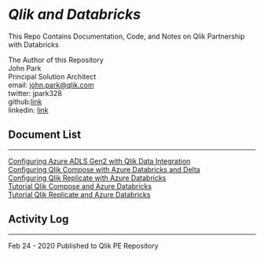 # ***Qlik and Databricks***

This Repo Contains Documentation, Code, and Notes on Qlik Partnership with Databricks

The Author of this Repository  
John Park  
Principal Solution Architect  
email: john.park@qlik.com  
twitter: jpark328  
github:[link](https://github.com/Parkman328)  
linkedin: [link](https://www.linkedin.com/in/jpark328/)

## Document List<br>
--------------

[Configuring Azure ADLS Gen2 with Qlik Data Integration](./Configuring%20Azure%20ADLSv2%20for%20Qlik%20Data%20Integration/readme.md)  
[Configuring Qlik Compose with Azure Databricks and Delta](./Configuring%20Qlik%20Compose%20with%20Azure%20Databricks%20and%20Delta/readme.md)  
[Configuring Qlik Replicate with Azure Databricks](./Configuring%20Qlik%20Replicate%20with%20Azure%20Databricks/readme.md)  
[Tutorial Qlik Compose and Azure Databricks](./Tutorial%20Qlik%20Compose%20and%20Azure%20Databricks/readme.md)  
[Tutorial Qlik Replicate and Azure Databricks](./Tutorial%20Qlik%20Replicate%20and%20Azure%20Databricks/readme.md)  
  
## Activity Log
--------------

Feb 24 - 2020 Published to Qlik PE Repository
